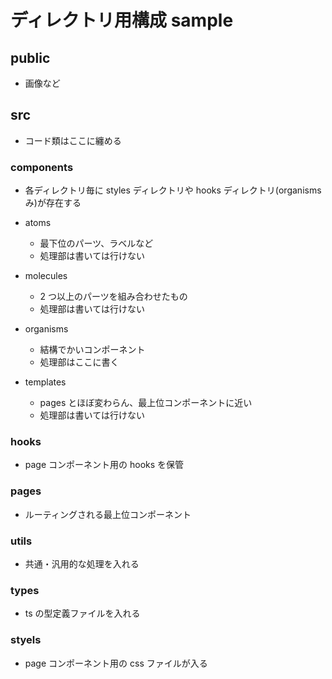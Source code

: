 # ディレクトリ用構成 sample

## public

- 画像など

## src

- コード類はここに纏める

### components

- 各ディレクトリ毎に styles ディレクトリや hooks ディレクトリ(organisms み)が存在する

- atoms
  - 最下位のパーツ、ラベルなど
  - 処理部は書いては行けない
- molecules
  - 2 つ以上のパーツを組み合わせたもの
  - 処理部は書いては行けない
- organisms
  - 結構でかいコンポーネント
  - 処理部はここに書く
- templates
  - pages とほぼ変わらん、最上位コンポーネントに近い
  - 処理部は書いては行けない

### hooks

- page コンポーネント用の hooks を保管

### pages

- ルーティングされる最上位コンポーネント

### utils

- 共通・汎用的な処理を入れる

### types

- ts の型定義ファイルを入れる

### styels

- page コンポーネント用の css ファイルが入る
